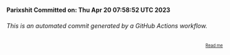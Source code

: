 **Parixshit Committed on: Thu Apr 20 07:58:52 UTC 2023** <!-- f230d2c1-69be-494b-9f77-4f2a64b72a5d -->

###### This is an automated commit generated by a GitHub Actions workflow.

<div align="right"><sub><sup><a href="https://github.com/Parixshit/AutoCommit.git">Read me</a></sup></sub></div>

